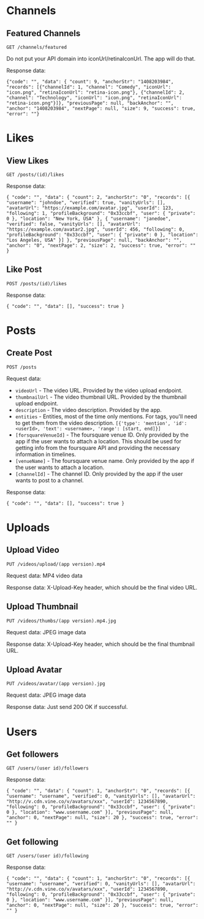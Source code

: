 # Channels
## Featured Channels
`GET /channels/featured`

Do not put your API domain into iconUrl/retinaIconUrl. The app will do that.

Response data:

`{"code": "", "data": { "count": 9, "anchorStr": "1408203984", "records": [{"channelId": 1, "channel": "Comedy", "iconUrl": "icon.png", "retinaIconUrl": "retina-icon.png"}, {"channelId": 2, "channel": "Technology", "iconUrl": "icon.png", "retinaIconUrl": "retina-icon.png"}]}, "previousPage": null, "backAnchor": "", "anchor": "1408203984", "nextPage": null, "size": 9, "success": true, "error": ""}`
# Likes
## View Likes
`GET /posts/(id)/likes`

Response data:

`{
    "code": "",
    "data": {
        "count": 2,
        "anchorStr": "0",
        "records": [{
                "username": "johndoe",
                "verified": true,
                "vanityUrls": [],
                "avatarUrl": "https://example.com/avatar.jpg",
                "userId": 123,
                "following": 1,
                "profileBackground": "0x33ccbf",
                "user": {
                    "private": 0
                },
                "location": "New York, USA"
            },
            {
                "username": "janedoe",
                "verified": false,
                "vanityUrls": [],
                "avatarUrl": "https://example.com/avatar2.jpg",
                "userId": 456,
                "following": 0,
                "profileBackground": "0x33ccbf",
                "user": {
                    "private": 0
                },
                "location": "Los Angeles, USA"
            }]
    },
    "previousPage": null,
    "backAnchor": "",
    "anchor": "0",
    "nextPage": 2,
    "size": 2,
    "success": true,
    "error": ""
}`
## Like Post
`POST /posts/(id)/likes`

Response data:

`{
    "code": "",
    "data": [],
    "success": true
}`
# Posts
## Create Post
`POST /posts`

Request data:

* `videoUrl` - The video URL. Provided by the video upload endpoint.
* `thumbnailUrl` - The video thumbnail URL. Provided by the thumbnail upload endpoint.
* `description` - The video description. Provided by the app.
* `entities` - Entities, most of the time only mentions. For tags, you'll need to get them from the video description. `[{'type': 'mention', 'id': <userId>, 'text': <username>, 'range': [start, end]}]`
* `[forsquareVenueId]` - The foursquare venue ID. Only provided by the app if the user wants to attach a location. This should be used for getting info from the foursquare API and providing the necessary information in timelines.
* `[venueName]` - The foursquare venue name. Only provided by the app if the user wants to attach a location.
* `[channelId]` - The channel ID. Only provided by the app if the user wants to post to a channel.

Response data:

`{
    "code": "",
    "data": [],
    "success": true
}`
# Uploads
## Upload Video
`PUT /videos/upload/(app version).mp4`

Request data: MP4 video data

Response data: X-Upload-Key header, which should be the final video URL.
## Upload Thumbnail
`PUT /videos/thumbs/(app version).mp4.jpg`

Request data: JPEG image data

Response data: X-Upload-Key header, which should be the final thumbnail URL.
## Upload Avatar
`PUT /videos/avatar/(app version).jpg`

Request data: JPEG image data

Response data: Just send 200 OK if successful.
# Users
## Get followers
`GET /users/(user id)/followers`

Response data:

`{
"code": "",
"data": {
    "count": 1,
    "anchorStr": "0",
    "records": [{
            "username": "username",
            "verified": 0,
            "vanityUrls": [],
            "avatarUrl": "http://v.cdn.vine.co/v/avatars/xxx",
            "userId": 1234567890,
            "following": 0,
            "profileBackground": "0x33ccbf",
            "user": {
                "private": 0
            },
            "location": "www.username.com"
        }],
    "previousPage": null,
    "anchor": 0,
    "nextPage": null,
    "size": 20
},
"success": true,
"error": ""
}`
## Get following
`GET /users/(user id)/following`

Response data:

`{
"code": "",
"data": {
    "count": 1,
    "anchorStr": "0",
    "records": [{
            "username": "username",
            "verified": 0,
            "vanityUrls": [],
            "avatarUrl": "http://v.cdn.vine.co/v/avatars/xxx",
            "userId": 1234567890,
            "following": 0,
            "profileBackground": "0x33ccbf",
            "user": {
                "private": 0
            },
            "location": "www.username.com"
        }],
    "previousPage": null,
    "anchor": 0,
    "nextPage": null,
    "size": 20
},
"success": true,
"error": ""
}`
